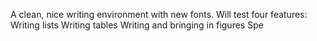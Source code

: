 A clean, nice writing environment with new fonts. Will test four features:
Writing lists
Writing tables
Writing and bringing in figures
Spe